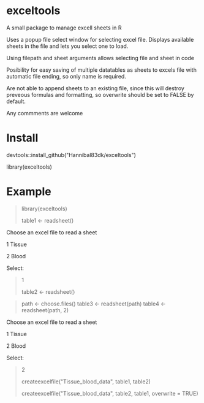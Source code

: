 # exceltools
A small package to manage excell sheets in R

Uses a popup file select window for selecting excel file.
Displays available sheets in the file and lets you select one to load.

Using filepath and sheet arguments allows selecting file and sheet in code

Posibility for easy saving of multiple datatables as sheets to excels file with automatic file ending, so only name is required.

Are not able to append sheets to an existing file, since this will destroy preveous formulas and formatting, so overwrite should be set to FALSE by default.

Any commments are welcome

# Install
devtools::install_github("Hannibal83dk/exceltools")

library(exceltools)

# Example

> library(exceltools)
> 
> table1 <- readsheet()
> 
Choose an excel file to read a sheet

1 Tissue 

2 Blood  

Select: 
> 1
>
> table2 <- readsheet()

> path <- choose.files()
> table3 <- readsheet(path)
> table4 <- readsheet(path, 2)

Choose an excel file to read a sheet

1 Tissue 

2 Blood  

Select: 
> 2
>
> createexcelfile("Tissue_blood_data", table1, table2)
> 
> createexcelfile("Tissue_blood_data", table2, table1, overwrite = TRUE)

